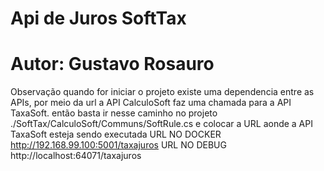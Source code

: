 # Api de Juros SoftTax
# Autor: Gustavo Rosauro

Observação quando for iniciar o projeto existe uma dependencia entre as APIs, por meio da url a API CalculoSoft faz uma chamada para a API TaxaSoft.
então basta ir nesse caminho no projeto ./SoftTax/CalculoSoft/Communs/SoftRule.cs e colocar a URL aonde a API TaxaSoft esteja sendo executada 
URL NO DOCKER http://192.168.99.100:5001/taxajuros
URL NO DEBUG http://localhost:64071/taxajuros
